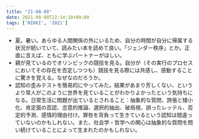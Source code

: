```yaml
---
title: "21-08-08"
date: 2021-08-08T22:14:18+09:00
tags: ['NIKKI', '2021']
---
```

- 夏。暑い。あらゆる人間関係の外にいるため、自分の時間が自分に帰属する状況が続いていて、読みたい本を読めて良い。「ジェンダー秩序」とか。正直に言えば、ともに学ぶパートナーがほしい。
- 親が見ているのでオリンピックの競技を見る。自分が（その実行のプロセスにおいてその存在を否定しつつも）競技を見る際には共感し、感動することに驚きを覚える。なぜなのだろうか。
- 認知の歪みテストを簡易的にやってみた。結果があまり芳しくない、というより常人がこのように世界を見ていることがわかりよかったという気持ちになる。日常生活に問題が出ているとされること：抽象的な質問、誇張と矮小化、肯定面の否認、恣意的推論、選択的抽出、破局視、誤ったレッテル、否定的予測、感情的理由付け。罪咎を背負って生きているという認知は間違っていないのかもしれない。また、社会学・哲学への関心は抽象的な質問を問い続けていることによって生まれたのかもしれない。

